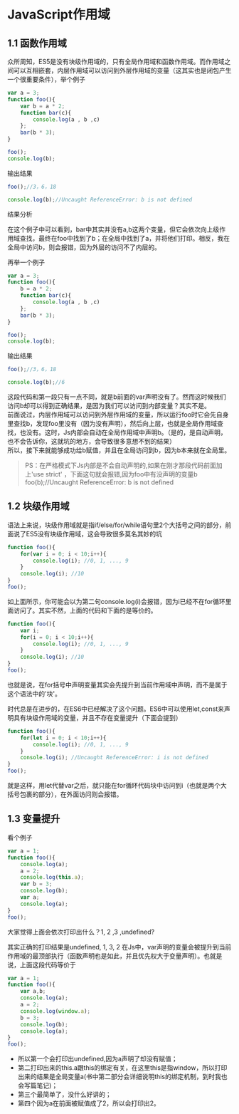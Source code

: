 # JavaScript作用域
## 1.1 函数作用域

众所周知，ES5是没有块级作用域的，只有全局作用域和函数作用域。而作用域之间可以互相嵌套，内层作用域可以访问到外层作用域的变量（这其实也是闭包产生一个很重要条件），举个例子    
```js
var a = 3;
function foo(){
    var b = a * 2;
    function bar(c){
        console.log(a , b ,c)
    };
    bar(b * 3);
}

foo();
console.log(b);
```
输出结果
```js
foo();//3，6，18

console.log(b);//Uncaught ReferenceError: b is not defined
```
结果分析

在这个例子中可以看到，bar中其实并没有a,b这两个变量，但它会依次向上级作用域查找，最终在foo中找到了b；在全局中找到了a，并将他们打印。相反，我在全局中访问b，则会报错，因为外层的访问不了内层的。

再举一个例子
```js
var a = 3;
function foo(){
    b = a * 2;
    function bar(c){
        console.log(a , b ,c)
    };
    bar(b * 3);
}

foo();
console.log(b);
```
输出结果
```js
foo();//3，6，18

console.log(b);//6
```
这段代码和第一段只有一点不同，就是b前面的var声明没有了。然而这时候我们访问b却可以得到正确结果，是因为我们可以访问到内部变量？其实不是。   
前面说过，内层作用域可以访问到外层作用域的变量，所以运行foo时它会先自身里查找b，发现foo里没有（因为没有声明），然后向上层，也就是全局作用域查找，也没有。这时，Js内部会自动在全局作用域中声明b。（是的，是自动声明，也不会告诉你，这就坑的地方，会导致很多意想不到的结果）   
所以，接下来就能够成功给b赋值，并且在全局访问到b，因为b本来就在全局里。   
>PS：在严格模式下Js内部是不会自动声明的,如果在刚才那段代码前面加上'use strict' ，下面这句就会报错,因为foo中有没声明的变量b   
foo(b);//Uncaught ReferenceError: b is not defined   

## 1.2 块级作用域
语法上来说，块级作用域就是指if/else/for/while语句里2个大括号之间的部分，前面说了ES5没有块级作用域，这会导致很多莫名其妙的坑   
```js
function foo(){
    for(var i = 0; i < 10;i++){
        console.log(i); //0, 1, ..., 9
    }
    console.log(i); //10
}
foo();
```
如上面所示，你可能会以为第二句console.log(i)会报错，因为i已经不在for循环里面访问了。其实不然，上面的代码和下面的是等价的。
```js
function foo(){
    var i;
    for(i = 0; i < 10;i++){
        console.log(i); //0, 1, ..., 9
    }
    console.log(i); //10
}
foo();
```
也就是说，在for括号中声明变量其实会先提升到当前作用域中声明，而不是属于这个语法中的'块'。

时代总是在进步的，在ES6中已经解决了这个问题。ES6中可以使用let,const来声明具有块级作用域的变量，并且不存在变量提升（下面会提到）
```js
function foo(){
    for(let i = 0; i < 10;i++){
        console.log(i); //0, 1, ..., 9
    }
    console.log(i); //Uncaught ReferenceError: i is not defined
}
foo();
```
就是这样，用let代替var之后，就只能在for循环代码块中访问到i（也就是两个大括号包裹的部分），在外面访问则会报错。
## 1.3 变量提升
看个例子
```js
var a = 1;
function foo(){
    console.log(a);
    a = 2;
    console.log(this.a);
    var b = 3;
    console.log(b);
    var a;
    console.log(a);
}
foo();
```
大家觉得上面会依次打印出什么？1, 2 ,3 ,undefined?

其实正确的打印结果是undefined, 1, 3, 2
在Js中，var声明的变量会被提升到当前作用域的最顶部执行（函数声明也是如此，并且优先权大于变量声明）。也就是说，上面这段代码等价于
```js
var a = 1;
function foo(){
    var a,b;
    console.log(a);
    a = 2;
    console.log(window.a);
    b = 3;
    console.log(b);
    console.log(a);
}
foo();
```
- 所以第一个会打印出undefined,因为a声明了却没有赋值；
- 第二打印出来的this.a跟this的绑定有关，在这里this是指window，所以打印出来的结果是全局变量a(书中第二部分会详细说明this的绑定机制，到时我也会写篇笔记)；
- 第三个最简单了，没什么好讲的；
- 第四个因为a在前面被赋值成了2，所以会打印出2。
